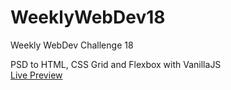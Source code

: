 # WeeklyWebDev18
Weekly WebDev Challenge 18

PSD to HTML, CSS Grid and Flexbox with VanillaJS</br>
[Live Preview](https://dudzon.github.io/WeeklyWebDev18/dist/index.html)
